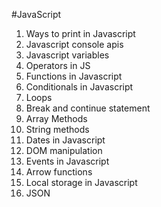 #JavaScript

1. Ways to print in Javascript
2. Javascript console apis
3. Javascript variables
4. Operators in JS
5. Functions in Javascript
6. Conditionals in Javascript
7. Loops
8. Break and continue statement
9. Array Methods
10. String methods
11. Dates in Javascript
12. DOM manipulation
13. Events in Javascript
14. Arrow functions
15. Local storage in Javascript
16. JSON
